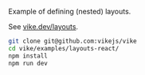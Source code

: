 Example of defining (nested) layouts.

See [vike.dev/layouts](https://vike.dev/layouts).

```bash
git clone git@github.com:vikejs/vike
cd vike/examples/layouts-react/
npm install
npm run dev
```
